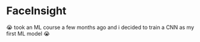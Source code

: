 # FaceInsight

😭 took an ML course a few months ago and i decided to train a CNN as my first ML model 😭
